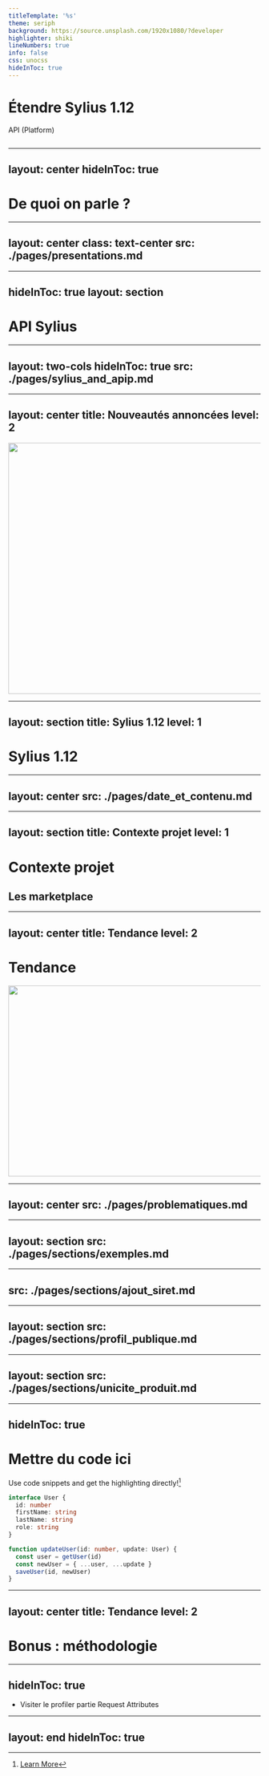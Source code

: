 ```yaml
---
titleTemplate: '%s'
theme: seriph
background: https://source.unsplash.com/1920x1080/?developer
highlighter: shiki
lineNumbers: true
info: false
css: unocss
hideInToc: true 
---
```

# Étendre Sylius 1.12

API (Platform)

<div class="abs-br m-6 flex gap-2">
  <a rel='nofollow' href='https://github.com/vasilvestre/extending-sylius-1.12-09-22' border='0' style='cursor:default'><img src='https://chart.googleapis.com/chart?cht=qr&chl=https%3A%2F%2Fgithub.com%2Fvasilvestre%2Fextending-sylius-1.12-09-22&chs=180x180&choe=UTF-8&chld=L|2' alt=''></a>
</div>

<!--
The last comment block of each slide will be treated as slide notes. It will be visible and editable in Presenter Mode along with the slide. [Read more in the docs](https://sli.dev/guide/syntax.html#notes)
-->

---
layout: center
hideInToc: true
---

# De quoi on parle ?

<Toc />

---
layout: center
class: text-center
src: ./pages/presentations.md
---

---
hideInToc: true
layout: section
---
# API Sylius

---
layout: two-cols
hideInToc: true
src: ./pages/sylius_and_apip.md
---

---
layout: center
title: Nouveautés annoncées
level: 2
---

<img src="/1.12-release-content.png" width="620" height="501">

---
layout: section
title: Sylius 1.12
level: 1
---
# Sylius 1.12

---
layout: center
src: ./pages/date_et_contenu.md
---

---
layout: section
title: Contexte projet
level: 1
---

# Contexte projet

## Les marketplace

---
layout: center
title: Tendance
level: 2
---

# Tendance

<img src="/marketplace_stats.png" height="381" width="600">

---
layout: center
src: ./pages/problematiques.md
---

---
layout: section
src: ./pages/sections/exemples.md
---

---
src: ./pages/sections/ajout_siret.md
---

---
layout: section
src: ./pages/sections/profil_publique.md
---

---
layout: section
src: ./pages/sections/unicite_produit.md
---

---
hideInToc: true
---

# Mettre du code ici

Use code snippets and get the highlighting directly![^1]

```ts {all|2|1-6|9|all}
interface User {
  id: number
  firstName: string
  lastName: string
  role: string
}

function updateUser(id: number, update: User) {
  const user = getUser(id)
  const newUser = { ...user, ...update }
  saveUser(id, newUser)
}
```

<arrow v-click="3" x1="400" y1="420" x2="230" y2="330" color="#564" width="3" arrowSize="1" />

[^1]: [Learn More](https://sli.dev/guide/syntax.html#line-highlighting)

<style>
.footnotes-sep {
  @apply mt-20 opacity-10;
}
.footnotes {
  @apply text-sm opacity-75;
}
.footnote-backref {
  display: none;
}
</style>

---
layout: center
title: Tendance
level: 2
---

# Bonus : méthodologie

---
hideInToc: true
---

- Visiter le profiler partie Request Attributes


---
layout: end
hideInToc: true
---

<!-- Remercier Akawaka, le staff nottament Thibault et Grégoire Hebert -->